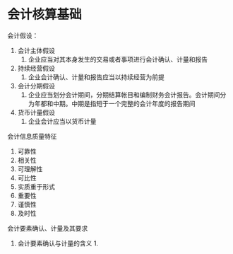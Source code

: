 # 会计核算基础

会计假设：
1. 会计主体假设
    1. 企业应当对其本身发生的交易或者事项进行会计确认、计量和报告
2. 持续经营假设
    1. 企业会计确认、计量和报告应当以持续经营为前提
3. 会计分期假设
    1. 企业应当划分会计期间，分期结算帐目和编制财务会计报告。会计期间分为年都和中期。中期是指短于一个完整的会计年度的报告期间
4. 货币计量假设
    1. 企业会计应当以货币计量

会计信息质量特征
1. 可靠性
2. 相关性
3. 可理解性
4. 可比性
5. 实质重于形式
6. 重要性
7. 谨慎性
8. 及时性

会计要素确认、计量及其要求
1. 会计要素确认与计量的含义
    1. 


